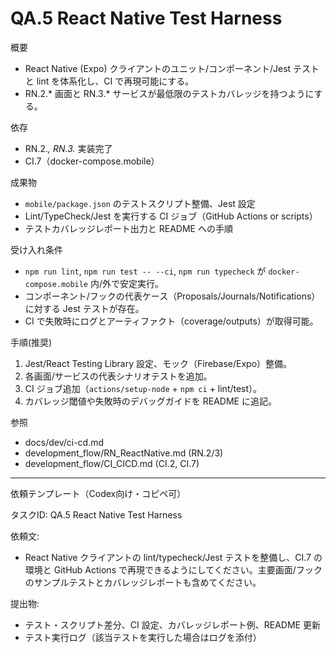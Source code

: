 # QA.5 React Native Test Harness

概要
- React Native (Expo) クライアントのユニット/コンポーネント/Jest テストと lint を体系化し、CI で再現可能にする。
- RN.2.* 画面と RN.3.* サービスが最低限のテストカバレッジを持つようにする。

依存
- RN.2.*, RN.3.* 実装完了
- CI.7（docker-compose.mobile）

成果物
- `mobile/package.json` のテストスクリプト整備、Jest 設定
- Lint/TypeCheck/Jest を実行する CI ジョブ（GitHub Actions or scripts）
- テストカバレッジレポート出力と README への手順

受け入れ条件
- `npm run lint`, `npm run test -- --ci`, `npm run typecheck` が `docker-compose.mobile` 内/外で安定実行。
- コンポーネント/フックの代表ケース（Proposals/Journals/Notifications）に対する Jest テストが存在。
- CI で失敗時にログとアーティファクト（coverage/outputs）が取得可能。

手順(推奨)
1) Jest/React Testing Library 設定、モック（Firebase/Expo）整備。
2) 各画面/サービスの代表シナリオテストを追加。
3) CI ジョブ追加（`actions/setup-node` + `npm ci` + lint/test）。
4) カバレッジ閾値や失敗時のデバッグガイドを README に追記。

参照
- docs/dev/ci-cd.md
- development_flow/RN_ReactNative.md (RN.2/3)
- development_flow/CI_CICD.md (CI.2, CI.7)

---
依頼テンプレート（Codex向け・コピペ可）

タスクID: QA.5 React Native Test Harness

依頼文:
- React Native クライアントの lint/typecheck/Jest テストを整備し、CI.7 の環境と GitHub Actions で再現できるようにしてください。主要画面/フックのサンプルテストとカバレッジレポートも含めてください。

提出物:
- テスト・スクリプト差分、CI 設定、カバレッジレポート例、README 更新
- テスト実行ログ（該当テストを実行した場合はログを添付）

